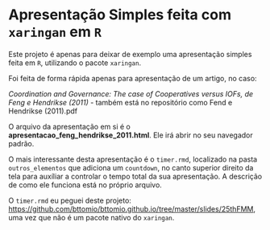 # Apresentação Simples feita com `xaringan` em `R`

Este projeto é apenas para deixar de exemplo uma apresentação simples feita em `R`, utilizando o pacote `xaringan`. 

Foi feita de forma rápida apenas para apresentação de um artigo, no caso: 

_Coordination and Governance: The case of Cooperatives versus IOFs, de Feng e Hendrikse (2011)_ - também está no repositório como Fend e Hendrikse (2011).pdf

O arquivo da apresentação em si é o **apresentacao_feng_hendrikse_2011.html**.
Ele irá abrir no seu navegador padrão.

O mais interessante desta apresentação é o `timer.rmd`, localizado na pasta `outros_elementos` que adiciona um `countdown`, no canto superior direito da tela para auxíliar a controlar o tempo total da sua apresentação.
A descrição de como ele funciona está no próprio arquivo.

O `timer.rmd` eu peguei deste projeto: https://github.com/bttomio/bttomio.github.io/tree/master/slides/25thFMM, uma vez que não é um pacote nativo do `xaringan`.
